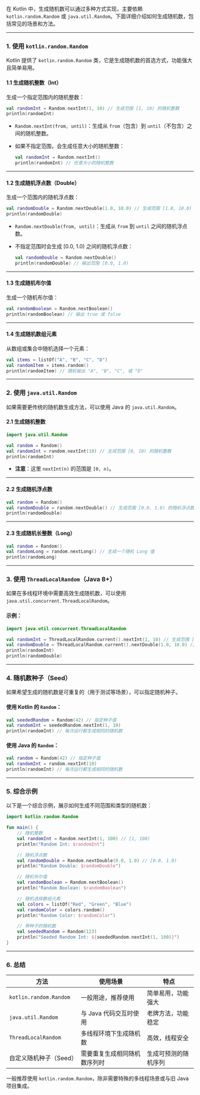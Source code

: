 在 Kotlin 中，生成随机数可以通过多种方式实现，主要依赖 `kotlin.random.Random` 或 `java.util.Random`。下面详细介绍如何生成随机数，包括常见的场景和方法。

---

### **1. 使用 `kotlin.random.Random`**

Kotlin 提供了 `kotlin.random.Random` 类，它是生成随机数的首选方式，功能强大且简单易用。

#### **1.1 生成随机整数（Int）**

生成一个指定范围内的随机整数：

```kotlin
val randomInt = Random.nextInt(1, 10) // 生成范围 [1, 10) 的随机整数
println(randomInt)
```

- `Random.nextInt(from, until)`：生成从 `from`（包含）到 `until`（不包含）之间的随机整数。
- 如果不指定范围，会生成任意大小的随机整数：
    
    ```kotlin
    val randomInt = Random.nextInt()
    println(randomInt) // 任意大小的随机整数
    ```
    

---

#### **1.2 生成随机浮点数（Double）**

生成一个范围内的随机浮点数：

```kotlin
val randomDouble = Random.nextDouble(1.0, 10.0) // 生成范围 [1.0, 10.0) 的随机浮点数
println(randomDouble)
```

- `Random.nextDouble(from, until)`：生成从 `from` 到 `until` 之间的随机浮点数。
- 不指定范围时会生成 [0.0, 1.0) 之间的随机浮点数：
    
    ```kotlin
    val randomDouble = Random.nextDouble()
    println(randomDouble) // 输出范围 [0.0, 1.0)
    ```
    

---

#### **1.3 生成随机布尔值**

生成一个随机布尔值：

```kotlin
val randomBoolean = Random.nextBoolean()
println(randomBoolean) // 输出 true 或 false
```

---

#### **1.4 生成随机数组元素**

从数组或集合中随机选择一个元素：

```kotlin
val items = listOf("A", "B", "C", "D")
val randomItem = items.random()
println(randomItem) // 随机输出 "A", "B", "C", 或 "D"
```

---

### **2. 使用 `java.util.Random`**

如果需要更传统的随机数生成方法，可以使用 Java 的 `java.util.Random`。

#### **2.1 生成随机整数**

```kotlin
import java.util.Random

val random = Random()
val randomInt = random.nextInt(10) // 生成范围 [0, 10) 的随机整数
println(randomInt)
```

- **注意**：这里 `nextInt(n)` 的范围是 `[0, n)`。

---

#### **2.2 生成随机浮点数**

```kotlin
val random = Random()
val randomDouble = random.nextDouble() // 生成范围 [0.0, 1.0) 的随机浮点数
println(randomDouble)
```

---

#### **2.3 生成随机长整数（Long）**

```kotlin
val random = Random()
val randomLong = random.nextLong() // 生成一个随机 Long 值
println(randomLong)
```

---

### **3. 使用 `ThreadLocalRandom`（Java 8+）**

如果在多线程环境中需要高效生成随机数，可以使用 `java.util.concurrent.ThreadLocalRandom`。

#### 示例：

```kotlin
import java.util.concurrent.ThreadLocalRandom

val randomInt = ThreadLocalRandom.current().nextInt(1, 10) // 生成范围 [1, 10) 的随机整数
val randomDouble = ThreadLocalRandom.current().nextDouble(1.0, 10.0) // 生成范围 [1.0, 10.0)
println(randomInt)
println(randomDouble)
```

---

### **4. 随机数种子（Seed）**

如果希望生成的随机数是可重复的（用于测试等场景），可以指定随机种子。

#### 使用 Kotlin 的 `Random`：

```kotlin
val seededRandom = Random(42) // 指定种子值
val randomInt = seededRandom.nextInt(1, 10)
println(randomInt) // 每次运行都生成相同的随机数
```

#### 使用 Java 的 `Random`：

```kotlin
val random = Random(42) // 指定种子值
val randomInt = random.nextInt(10)
println(randomInt) // 每次运行都生成相同的随机数
```

---

### **5. 综合示例**

以下是一个综合示例，展示如何生成不同范围和类型的随机数：

```kotlin
import kotlin.random.Random

fun main() {
    // 随机整数
    val randomInt = Random.nextInt(1, 100) // [1, 100)
    println("Random Int: $randomInt")

    // 随机浮点数
    val randomDouble = Random.nextDouble(0.0, 1.0) // [0.0, 1.0)
    println("Random Double: $randomDouble")

    // 随机布尔值
    val randomBoolean = Random.nextBoolean()
    println("Random Boolean: $randomBoolean")

    // 随机选择数组元素
    val colors = listOf("Red", "Green", "Blue")
    val randomColor = colors.random()
    println("Random Color: $randomColor")

    // 带种子的随机数
    val seededRandom = Random(123)
    println("Seeded Random Int: ${seededRandom.nextInt(1, 100)}")
}
```

---

### **6. 总结**

|方法|使用场景|特点|
|---|---|---|
|`kotlin.random.Random`|一般用途，推荐使用|简单易用，功能强大|
|`java.util.Random`|与 Java 代码交互时使用|老牌方法，功能稳定|
|`ThreadLocalRandom`|多线程环境下生成随机数|高效，线程安全|
|自定义随机种子（Seed）|需要重复生成相同随机数序列时|生成可预测的随机序列|

一般推荐使用 `kotlin.random.Random`，除非需要特殊的多线程场景或与旧 Java 项目集成。